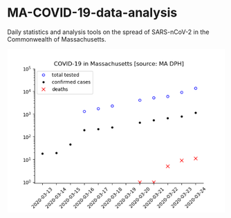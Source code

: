 # MA-COVID-19-data-analysis

Daily statistics and analysis tools on the spread of SARS-nCoV-2 in the Commonwealth of Massachusetts.

![2020-03-24](2020-03-24_cases.png)
